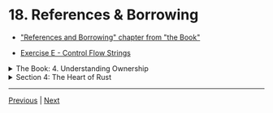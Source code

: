 # 18. References & Borrowing

-   ["References and Borrowing" chapter from "the Book"](https://doc.rust-lang.org/book/ch04-00-understanding-ownership.html)

-   [Exercise E - Control Flow Strings](https://github.com/CleanCut/ultimate_rust_crash_course/tree/main/exercise/e_ownership_references)


<details>
  <summary> The Book: 4. Understanding Ownership </summary>

  - [Codebase: s4_ownership](../codebase/4_Understanding-Ownership/s4_ownership/)
  - [Codebase: s4_references-borrowing](../codebase/4_Understanding-Ownership/s4_references-borrowing/)

</details>

<details>
  <summary> Section 4: The Heart of Rust </summary>

  - [Codebase: s4_exercise_e](../codebase/ultimate-rust-crash-course/s4_exercise_e/)

</details>

---

[Previous](./17_Ownership.md) | [Next](./19_Exercise_E-Ownership-%26-References.md)